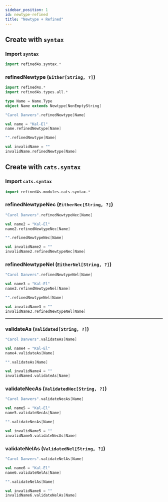 ```yaml
---
sidebar_position: 1
id: newtype-refined
title: "Newtype + Refined"
---
```


## Create with `syntax`

### Import `syntax`

```scala mdoc:reset-object
import refined4s.syntax.*
```

### refinedNewtype (`Either[String, ?]`)
```scala mdoc
import refined4s.*
import refined4s.types.all.*

type Name = Name.Type
object Name extends Newtype[NonEmptyString]
```
```scala mdoc
"Carol Danvers".refinedNewtype[Name]

val name = "Kal-El"
name.refinedNewtype[Name]
```

```scala mdoc
"".refinedNewtype[Name]

val invalidName = ""
invalidName.refinedNewtype[Name]
```

## Create with `cats.syntax`

### Import `cats.syntax`

```scala mdoc
import refined4s.modules.cats.syntax.*
```

### refinedNewtypeNec (`EitherNec[String, ?]`)

```scala mdoc
"Carol Danvers".refinedNewtypeNec[Name]

val name2 = "Kal-El"
name2.refinedNewtypeNec[Name]
```

```scala mdoc
"".refinedNewtypeNec[Name]

val invalidName2 = ""
invalidName2.refinedNewtypeNec[Name]
```


### refinedNewtypeNel (`EitherNel[String, ?]`)

```scala mdoc
"Carol Danvers".refinedNewtypeNel[Name]

val name3 = "Kal-El"
name3.refinedNewtypeNel[Name]
```

```scala mdoc
"".refinedNewtypeNel[Name]

val invalidName3 = ""
invalidName3.refinedNewtypeNel[Name]
```

***


### validateAs (`Validated[String, ?]`)

```scala mdoc
"Carol Danvers".validateAs[Name]

val name4 = "Kal-El"
name4.validateAs[Name]
```

```scala mdoc
"".validateAs[Name]

val invalidName4 = ""
invalidName4.validateAs[Name]
```

### validateNecAs (`ValidatedNec[String, ?]`)

```scala mdoc
"Carol Danvers".validateNecAs[Name]

val name5 = "Kal-El"
name5.validateNecAs[Name]
```

```scala mdoc
"".validateNecAs[Name]

val invalidName5 = ""
invalidName5.validateNecAs[Name]
```


### validateNelAs (`ValidatedNel[String, ?]`)

```scala mdoc
"Carol Danvers".validateNelAs[Name]

val name6 = "Kal-El"
name6.validateNelAs[Name]
```

```scala mdoc
"".validateNelAs[Name]

val invalidName6 = ""
invalidName6.validateNelAs[Name]
```

